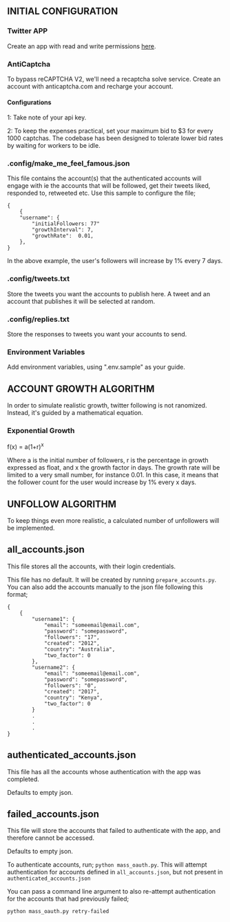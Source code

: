 ## INITIAL CONFIGURATION

### Twitter APP
Create an app with read and write permissions [here](https://developer.twitter.com/en/portal/apps/new).

### AntiCaptcha
To bypass reCAPTCHA V2, we'll need a recaptcha solve service. Create an account with anticaptcha.com and recharge your account.

#### Configurations
1: Take note of your api key.

2: To keep the expenses practical, set your maximum bid to $3 for every 1000 captchas. The codebase has been designed to tolerate lower bid rates by waiting for workers to be idle.

### .config/make_me_feel_famous.json
This file contains the account(s) that the authenticated accounts will engage with ie the accounts that will be followed, get their tweets liked, responded to, retweeted etc. Use this sample to configure the file;


	{
		{
		"username": {
			"initialFollowers: 77"
			"growthInterval": 7,
			"growthRate":  0.01,
		},
	}

In the above example, the user's followers will increase by 1% every 7 days.

### .config/tweets.txt
Store the tweets you want the accounts to publish here. A tweet and an account that publishes it will be selected at random.

### .config/replies.txt
Store the responses to tweets you want your accounts to send.

### Environment Variables
Add environment variables, using ".env.sample" as your guide.


## ACCOUNT GROWTH ALGORITHM

In order to simulate realistic growth, twitter following is not ranomized. Instead, it's guided by a mathematical equation.


### Exponential Growth

f(x) = a(1+r)<sup>x</sup>


Where a is the initial number of followers, r is the percentage in growth expressed as float, and x the growth factor in days. The growth rate will be limited to a very small number, for instance 0.01. In this case, it means that the follower count for the user would increase by 1% every x days.


## UNFOLLOW ALGORITHM

To keep things even more realistic, a calculated number of unfollowers will be implemented.

## all_accounts.json
This file stores all the accounts, with their login credentials.

This file has no default. It will be created by running `prepare_accounts.py`. You can also add the accounts manually to the json file following this format;

    {
		{
		    "username1": {
		        "email": "someemail@email.com",
		        "password": "somepassword",
		        "followers": "17",
		        "created": "2012",
		        "country": "Australia",
		        "two_factor": 0
		    },
		    "username2": {
		        "email": "someemail@email.com",
		        "password": "somepassword",
		        "followers": "0",
		        "created": "2017",
		        "country": "Kenya",
		        "two_factor": 0
		    }
		    .
		    .
		    .
    }

## authenticated_accounts.json
This file has all the accounts whose authentication with the app was completed.

Defaults to empty json.

## failed_accounts.json
This file will store the accounts that failed to authenticate with the app, and therefore cannot be accessed.

Defaults to empty json.


To authenticate accounts, run; `python mass_oauth.py`. This will attempt authentication for accounts defined in `all_accounts.json`, but not present in `authenticated_accounts.json`


You can pass a command line argument to also re-attempt authentication for the accounts that had previously failed;

`python mass_oauth.py retry-failed`
